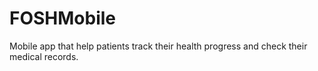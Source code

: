 # FOSHMobile
Mobile app that help patients track their health progress and check their medical records.
